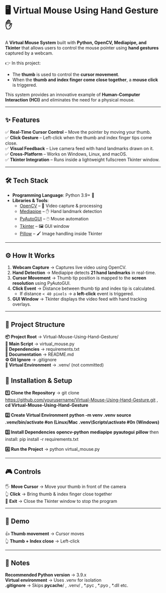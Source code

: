# 🖥️ Virtual Mouse Using Hand Gesture ✋  

A **Virtual Mouse System** built with **Python, OpenCV, Mediapipe, and Tkinter** that allows users to control the mouse pointer using **hand gestures** captured by a webcam.  

👉 In this project:  
- The **thumb** is used to control the **cursor movement**.  
- When the **thumb and index finger come close together**, a **mouse click** is triggered.  

This system provides an innovative example of **Human-Computer Interaction (HCI)** and eliminates the need for a physical mouse.  

---

## ✨ Features  

✅ **Real-Time Cursor Control** – Move the pointer by moving your thumb.  
✅ **Click Gesture** – Left-click when the thumb and index finger tips come close.  
✅ **Visual Feedback** – Live camera feed with hand landmarks drawn on it.  
✅ **Cross-Platform** – Works on Windows, Linux, and macOS.  
✅ **Tkinter Integration** – Runs inside a lightweight fullscreen Tkinter window.  

---

## 🛠️ Tech Stack  

- **Programming Language**: Python 3.9+ 🐍  
- **Libraries & Tools**:  
  - [OpenCV](https://opencv.org/) – 🎥 Video capture & processing  
  - [Mediapipe](https://developers.google.com/mediapipe) – ✋ Hand landmark detection  
  - [PyAutoGUI](https://pyautogui.readthedocs.io/) – 🖱️ Mouse automation  
  - [Tkinter](https://docs.python.org/3/library/tkinter.html) – 🖼️ GUI window  
  - [Pillow](https://python-pillow.org/) – 🖌️ Image handling inside Tkinter  

---

## ⚙️ How It Works  

1. **Webcam Capture** → Captures live video using OpenCV.  
2. **Hand Detection** → Mediapipe detects **21 hand landmarks** in real-time.  
3. **Cursor Movement** → Thumb tip position is mapped to the **screen resolution** using PyAutoGUI.  
4. **Click Event** → Distance between thumb tip and index tip is calculated.  
   - If distance `< 40 pixels` → a **left-click** event is triggered.  
5. **GUI Window** → Tkinter displays the video feed with hand tracking overlays.  

---

## 📂 Project Structure  

**📦 Project Root** → Virtual-Mouse-Using-Hand-Gesture/  
**📄 Main Script** → virtual_mouse.py  
**📄 Dependencies** → requirements.txt  
**📄 Documentation** → README.md  
**⚙️ Git Ignore** → .gitignore  
**📂 Virtual Environment** → .venv/ (not committed)  

## 🔧 Installation & Setup  
**1️⃣ Clone the Repository** → git clone https://github.com/yourusername/Virtual-Mouse-Using-Hand-Gesture.git , 
**cd Virtual-Mouse-Using-Hand-Gesture**

**2️⃣ Create Virtual Environment**  **python -m venv .venv**
**source .venv/bin/activate #on (Linux/Mac** 
**.venv\Scripts\activate #0n (Windows)**  

**3️⃣ Install Dependencies** 
**opencv-python**
**mediapipe**
**pyautogui**
**pillow**
then install: pip install -r requirements.txt  

**4️⃣ Run the Project** → python virtual_mouse.py  

---

## 🎮 Controls  
🖐️ **Move Cursor** → Move your thumb in front of the camera  
👆 **Click** → Bring thumb & index finger close together  
🔴 **Exit** → Close the Tkinter window to stop the program  

---

## 📸 Demo  
👍 **Thumb movement** → Cursor moves  
👆 **Thumb + Index close** → Left-click  

---

## 🧩 Notes  
**Recommended Python version** → 3.9.x  
**Virtual environment** → Uses .venv for isolation  
**.gitignore** → Skips __pycache__/ , .venv/ , *.pyc , *.pyo , *.dll etc.  
